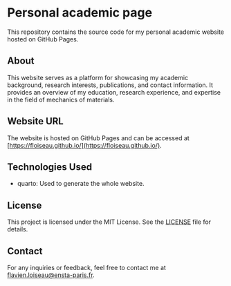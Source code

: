 # Personal academic page

This repository contains the source code for my personal academic website hosted on GitHub Pages.

## About

This website serves as a platform for showcasing my academic background, research interests, publications, and contact information. It provides an overview of my education, research experience, and expertise in the field of mechanics of materials.

## Website URL

The website is hosted on GitHub Pages and can be accessed at [https://floiseau.github.io/](https://floiseau.github.io/).

## Technologies Used

- quarto: Used to generate the whole website.

## License

This project is licensed under the MIT License. See the [LICENSE](LICENSE) file for details.

## Contact

For any inquiries or feedback, feel free to contact me at [flavien.loiseau@ensta-paris.fr](mailto:flavien.loiseau@ensta-paris.fr).
